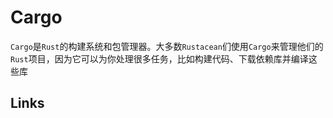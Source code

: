 # Cargo

`Cargo`是`Rust`的构建系统和包管理器。大多数`Rustacean`们使用`Cargo`来管理他们的`Rust`项目，因为它可以为你处理很多任务，比如构建代码、下载依赖库并编译这些库

## Links